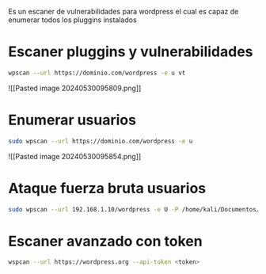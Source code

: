 Es un escaner de vulnerabilidades para wordpress el cual es capaz de enumerar todos los pluggins instalados


# Escaner pluggins y vulnerabilidades
```Bash
wpscan --url https://dominio.com/wordpress -e u vt
```
![[Pasted image 20240530095809.png]]

# Enumerar usuarios
```Bash
sudo wpscan --url https://dominio.com/wordpress -e u
```
![[Pasted image 20240530095854.png]]

# Ataque fuerza bruta usuarios
```Bash
sudo wpscan --url 192.168.1.10/wordpress -e U -P /home/kali/Documentos/diccionario
```

# Escaner avanzado con token
```Bash
wspcan --url https://wordpress.org --api-token <token>
```
